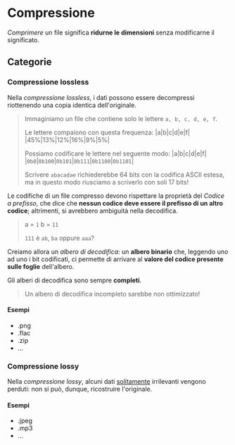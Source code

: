 # Compressione

_Comprimere_ un file significa **ridurne le dimensioni** senza modificarne il significato.

## Categorie

### Compressione lossless

Nella _compressione lossless_, i dati possono essere decompressi riottenendo una copia identica dell'originale.

> Immaginiamo un file che contiene solo le lettere `a, b, c, d, e, f`.
>
> Le lettere compaiono con questa frequenza:
> |a|b|c|d|e|f|
> |45%|13%|12%|16%|9%|5%|
>
> Possiamo codificare le lettere nel seguente modo:
> |a|b|c|d|e|f|
> |`0b0`|`0b100`|`0b101`|`0b111`|`0b1100`|`0b1101`|
>
> Scrivere `abacadae` richiederebbe 64 bits con la codifica ASCII estesa, ma in questo modo riusciamo a scriverlo con soli 17 bits!

Le codifiche di un file compresso devono rispettare la proprietà del _Codice a prefisso_, che dice che **nessun codice deve essere il prefisso di un altro codice**; altrimenti, si avrebbero ambiguità nella decodifica.

> a = `1`
> b = `11`
>
> `111` è `ab`, `ba` oppure `aaa`?

Creiamo allora un _albero di decodifica_: un **albero binario** che, leggendo uno ad uno i bit codificati, ci permette di arrivare al **valore del codice presente sulle foglie** dell'albero.

Gli alberi di decodifica sono sempre **completi**.

> Un albero di decodifica incompleto sarebbe non ottimizzato!

#### Esempi

- .png
- .flac
- .zip
- ...

### Compressione lossy

Nella _compressione lossy_, alcuni dati [solitamente](http://needsmorejpeg.com/) irrilevanti vengono perduti: non si può, dunque, ricostruire l'originale.

#### Esempi

- .jpeg
- .mp3
- ...
